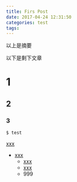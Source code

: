 ```yaml
---
title: Firs Post
date: 2017-04-24 12:31:50
categories: test
tags:
---
```


以上是摘要
<!--more-->
以下是剩下文章

# 1
## 2
### 3
```
$ test
```

[xxx](xxxxxx.com)

* [xxx](xxxxxx.com)
  * [xxx](xxxxxx.com)
  * [xxx](xxxxxx.com)
  * 999